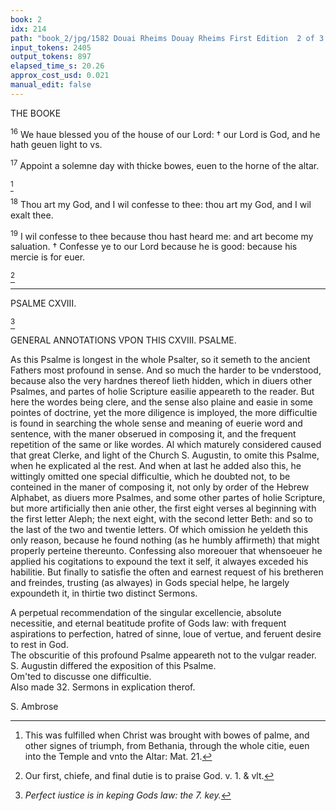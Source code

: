 ```yaml
---
book: 2
idx: 214
path: "book_2/jpg/1582 Douai Rheims Douay Rheims First Edition  2 of 3 1610 Old Testament.pdf-214.jpg"
input_tokens: 2405
output_tokens: 897
elapsed_time_s: 20.26
approx_cost_usd: 0.021
manual_edit: false
---
```

THE BOOKE

<sup>16</sup> We haue blessed you of the house of our Lord: † our Lord is God, and he hath geuen light to vs.

<sup>17</sup> Appoint a solemne day with thicke bowes, euen to the horne of the altar.

[^1]

<sup>18</sup> Thou art my God, and I wil confesse to thee: thou art my God, and I wil exalt thee.

<sup>19</sup> I wil confesse to thee because thou hast heard me: and art become my saluation. † Confesse ye to our Lord because he is good: because his mercie is for euer.

[^2]

---

PSALME CXVIII.

[^3]

GENERAL ANNOTATIONS
VPON THIS CXVIII. PSALME.

As this Psalme is longest in the whole Psalter, so it semeth to the ancient Fathers most profound in sense. And so much the harder to be vnderstood, because also the very hardnes thereof lieth hidden, which in diuers other Psalmes, and partes of holie Scripture easilie appeareth to the reader. But here the wordes being clere, and the sense also plaine and easie in some pointes of doctrine, yet the more diligence is imployed, the more difficultie is found in searching the whole sense and meaning of euerie word and sentence, with the maner obserued in composing it, and the frequent repetition of the same or like wordes. Al which maturely considered caused that great Clerke, and light of the Church S. Augustin, to omite this Psalme, when he explicated al the rest. And when at last he added also this, he wittingly omitted one special difficultie, which he doubted not, to be conteined in the maner of composing it, not only by order of the Hebrew Alphabet, as diuers more Psalmes, and some other partes of holie Scripture, but more artificially then anie other, the first eight verses al beginning with the first letter Aleph; the next eight, with the second letter Beth: and so to the last of the two and twentie letters. Of which omission he yeldeth this only reason, because he found nothing (as he humbly affirmeth) that might properly perteine thereunto. Confessing also moreouer that whensoeuer he applied his cogitations to expound the text it self, it alwayes exceded his habilitie. But finally to satisfie the often and earnest request of his bretheren and freindes, trusting (as alwayes) in Gods special helpe, he largely expoundeth it, in thirtie two distinct Sermons.

[^1]: This was fulfilled when Christ was brought with bowes of palme, and other signes of triumph, from Bethania, through the whole citie, euen into the Temple and vnto the Altar: Mat. 21.

[^2]: Our first, chiefe, and final dutie is to praise God. v. 1. & vlt.

[^3]: *Perfect iustice is in keping Gods law: the 7. key.*

<aside>A perpetual recommendation of the singular excellencie, absolute necessitie, and eternal beatitude profite of Gods law: with frequent aspirations to perfection, hatred of sinne, loue of vertue, and feruent desire to rest in God.</aside>

<aside>The obscuritie of this profound Psalme appeareth not to the vulgar reader.</aside>

<aside>S. Augustin differed the exposition of this Psalme.</aside>

<aside>Om'ted to discusse one difficultie.</aside>

<aside>Also made 32. Sermons in explication therof.</aside>

S. Ambrose